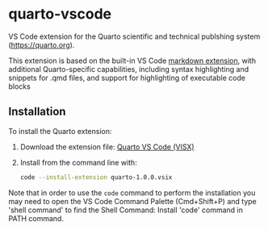 # quarto-vscode

VS Code extension for the Quarto scientific and technical publshing system (https://quarto.org).

This extension is based on the built-in VS Code [markdown extension](https://github.com/microsoft/vscode/tree/main/extensions/markdown-basics),
with additional Quarto-specific capabilities, including syntax highlighting and snippets for .qmd files, 
and  support for highlighting of executable code blocks 

## Installation

To install the Quarto extension:

1. Download the extension file: [Quarto VS Code (VISX)](https://github.com/quarto-dev/quarto-vscode/raw/main/dist/quarto-1.0.0.vsix)

2. Install from the command line with:
  
   ```bash
   code --install-extension quarto-1.0.0.vsix
   ```

Note that in order to use the `code` command to perform the installation you may need to open the VS Code 
Command Palette (Cmd+Shift+P) and type 'shell command' to find the Shell Command: Install 'code' command in PATH command.











